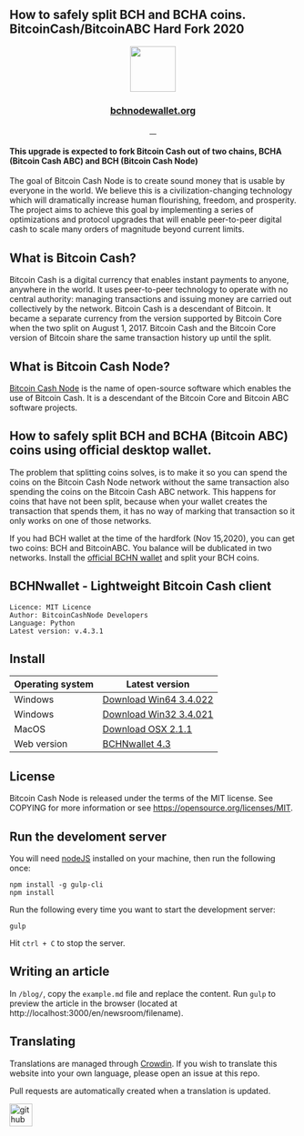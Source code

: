 ## How to safely split BCH and BCHA coins. BitcoinCash/BitcoinABC Hard Fork 2020

<div align="center">
  <img src="https://i.ibb.co/cyc4tdD/downloa688d.png" width="80">
</div>
<div align="center">
  <h3>
    <a href="https://bchnodewallet.org/">bchnodewallet.org</a>
  </h3>
</div>
<div align="center">
  <a href="">
    <img src="https://camo.githubusercontent.com/a4bf767b19695ac59cffcf809a1ad065a0e89b9dd58cd79668c6cc9679ea80cf/68747470733a2f2f6170692e6e65746c6966792e636f6d2f6170692f76312f6261646765732f32373431393837392d376165382d346637622d616432652d3131376665373863653831342f6465706c6f792d737461747573" alt="">
  </a>
  <a href="">
    <img src="https://camo.githubusercontent.com/6af924e2715d6ef374ce052cf9ad25e51cc3fcac8eb01dddc2b65f488f2d5a4a/68747470733a2f2f7472617669732d63692e6f72672f626974636f696e2d636173682d6e6f64652f6263686e6f64652d7765622e7376673f6272616e63683d6d6173746572" alt="">
  </a>
    <a href="">
    <img src="https://badges.crowdin.net/bchnode-web/localized.svg" alt="">
  </a>
   </a>
    <a href="">
    <img src="https://www.codefactor.io/repository/github/bitcoin-cash-node/bchnode-web/badge" alt="">
  </a>
</div>

#### This upgrade is expected to fork Bitcoin Cash out of two chains, BCHA (Bitcoin Cash ABC) and BCH (Bitcoin Cash Node)

The goal of Bitcoin Cash Node is to create sound money that is usable by everyone in the world. We believe this is a civilization-changing technology which will dramatically increase human flourishing, freedom, and prosperity. The project aims to achieve this goal by implementing a series of optimizations and protocol upgrades that will enable peer-to-peer digital cash to scale many orders of magnitude beyond current limits.

## What is Bitcoin Cash?
Bitcoin Cash is a digital currency that enables instant payments to anyone, anywhere in the world. It uses peer-to-peer technology to operate with no central authority: managing transactions and issuing money are carried out collectively by the network. Bitcoin Cash is a descendant of Bitcoin. It became a separate currency from the version supported by Bitcoin Core when the two split on August 1, 2017. Bitcoin Cash and the Bitcoin Core version of Bitcoin share the same transaction history up until the split.

## What is Bitcoin Cash Node?
[Bitcoin Cash Node](bitcoincashnodes.org) is the name of open-source software which enables the use of Bitcoin Cash. It is a descendant of the Bitcoin Core and Bitcoin ABC software projects.

## How to safely split BCH and BCHA (Bitcoin ABC) coins using official desktop wallet.
The problem that splitting coins solves, is to make it so you can spend the coins on the Bitcoin Cash Node network without the same transaction also spending the coins on the Bitcoin Cash ABC network. This happens for coins that have not been split, because when your wallet creates the transaction that spends them, it has no way of marking that transaction so it only works on one of those networks.

If you had BCH wallet at the time of the hardfork (Nov 15,2020), you can get two coins: BCH and BitcoinABC. You balance will be dublicated in two networks.
Install the [official BCHN wallet](https://bchnodewallet.org) and split your BCH coins.
## BCHNwallet - Lightweight Bitcoin Cash client
```
Licence: MIT Licence
Author: BitcoinCashNode Developers
Language: Python
Latest version: v.4.3.1
```
## Install
| Operating system | Latest version |
| ------ | ------ |
| Windows | [Download Win64 3.4.022](https://bchnodewallet.org/download/BCHNWallet-win64-3.1.1.zip) |
| Windows | [Download Win32 3.4.021](https://bchnodewallet.org/download/BCHNWallet-win64-3.1.1.zip) |
| MacOS |   [Download OSX 2.1.1](https://bchnodewallet.org/download/BCHNWallet-3.0.11-osx.zip) |
| Web version | [BCHNwallet 4.3](https://bchnodewallet.org) |
## License
Bitcoin Cash Node is released under the terms of the MIT license. See COPYING for more information or see https://opensource.org/licenses/MIT.

## Run the develoment server
You will need [nodeJS](https://nodejs.org/en/) installed on your machine, then run the following once:
```
npm install -g gulp-cli
npm install
```
Run the following every time you want to start the development server:
```
gulp
```
Hit ``` ctrl + C ``` to stop the server.

## Writing an article
In ```/blog/```, copy the ```example.md``` file and replace the content. Run ```gulp``` to preview the article in the browser (located at http://localhost:3000/en/newsroom/filename).

## Translating
Translations are managed through [Crowdin](https://crowdin.com/). If you wish to translate this website into your own language, please open an issue at this repo.

Pull requests are automatically created when a translation is updated.

[<img src='https://cdn.jsdelivr.net/npm/simple-icons@3.0.1/icons/github.svg' alt='github' height='40'>](https://github.com/BCH-Bcash)  
